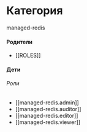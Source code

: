 # Категория

managed-redis


#### Родители

- [[ROLES]]


#### Дети

###### Роли
- [[managed-redis.admin]]
- [[managed-redis.auditor]]
- [[managed-redis.editor]]
- [[managed-redis.viewer]]
